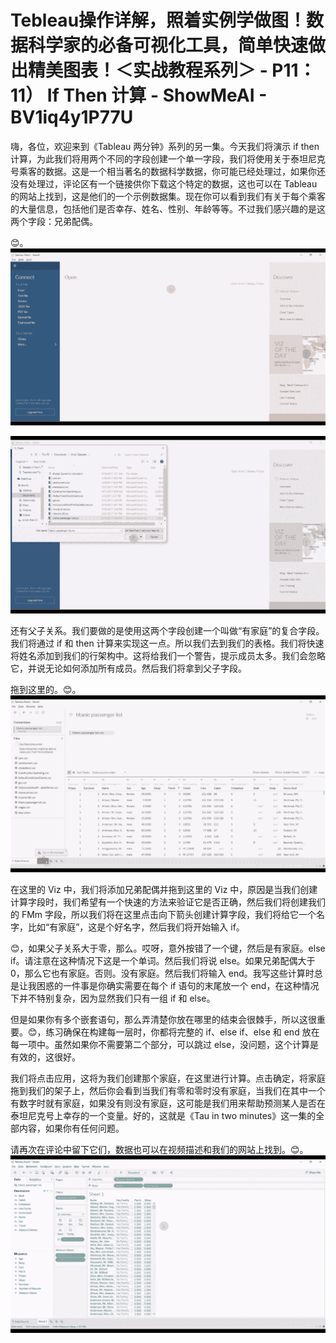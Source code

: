 # Tebleau操作详解，照着实例学做图！数据科学家的必备可视化工具，简单快速做出精美图表！＜实战教程系列＞ - P11：11） If Then 计算 - ShowMeAI - BV1iq4y1P77U

嗨，各位，欢迎来到《Tableau 两分钟》系列的另一集。今天我们将演示 if then 计算，为此我们将用两个不同的字段创建一个单一字段，我们将使用关于泰坦尼克号乘客的数据。这是一个相当著名的数据科学数据，你可能已经处理过，如果你还没有处理过，评论区有一个链接供你下载这个特定的数据，这也可以在 Tableau 的网站上找到，这是他们的一个示例数据集。现在你可以看到我们有关于每个乘客的大量信息，包括他们是否幸存、姓名、性别、年龄等等。不过我们感兴趣的是这两个字段：兄弟配偶。

😊。![](img/6142dd60a06d105f2c321393a06363dc_1.png)

![](img/6142dd60a06d105f2c321393a06363dc_2.png)

还有父子关系。我们要做的是使用这两个字段创建一个叫做“有家庭”的复合字段。我们将通过 if 和 then 计算来实现这一点。所以我们去到我们的表格。我们将快速将姓名添加到我们的行架构中。这将给我们一个警告，提示成员太多。我们会忽略它，并说无论如何添加所有成员。然后我们将拿到父子字段。

拖到这里的。😊。![](img/6142dd60a06d105f2c321393a06363dc_4.png)

在这里的 Viz 中，我们将添加兄弟配偶并拖到这里的 Viz 中，原因是当我们创建计算字段时，我们希望有一个快速的方法来验证它是否正确，然后我们将创建我们的 FMm 字段，所以我们将在这里点击向下箭头创建计算字段，我们将给它一个名字，比如“有家庭”，这是个好名字，然后我们将开始输入 if。

😊，如果父子关系大于零，那么。哎呀，意外按错了一个键，然后是有家庭。else if。请注意在这种情况下这是一个单词。然后我们将说 else。如果兄弟配偶大于 0，那么它也有家庭。否则。没有家庭。然后我们将输入 end。我写这些计算时总是让我困惑的一件事是你确实需要在每个 if 语句的末尾放一个 end，在这种情况下并不特别复杂，因为显然我们只有一组 if 和 else。

但是如果你有多个嵌套语句，那么弄清楚你放在哪里的结束会很棘手，所以这很重要。😊，练习确保在构建每一层时，你都将完整的 if、else if、else 和 end 放在每一项中。虽然如果你不需要第二个部分，可以跳过 else，没问题，这个计算是有效的，这很好。

我们将点击应用，这将为我们创建那个家庭，在这里进行计算。点击确定，将家庭拖到我们的架子上，然后你会看到当我们有零和零时没有家庭，当我们在其中一个有数字时就有家庭，如果没有则没有家庭，这可能是我们用来帮助预测某人是否在泰坦尼克号上幸存的一个变量。好的，这就是《Tau in two minutes》这一集的全部内容，如果你有任何问题。

请再次在评论中留下它们，数据也可以在视频描述和我们的网站上找到。😊。![](img/6142dd60a06d105f2c321393a06363dc_6.png)
